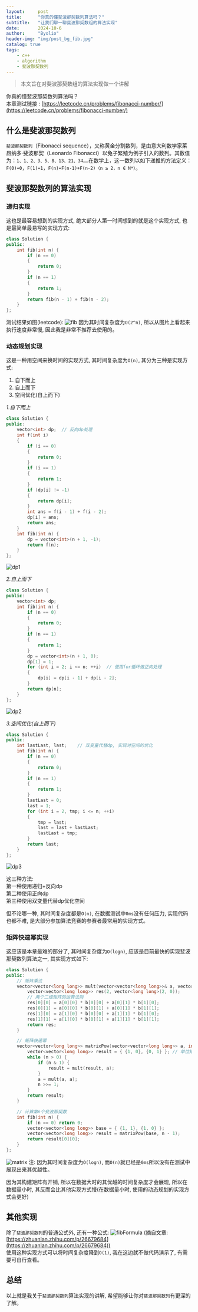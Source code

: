 ```yaml
---
layout:     post
title:      "你真的懂斐波那契数列算法吗？"
subtitle:   "让我们聊一聊斐波那契数组的算法实现"
date:       2024-10-6
author:     "Byolio"
header-img: "img/post_bg_fib.jpg"
catalog: true
tags:
    - c++
    - algorithm
    - 斐波那契数列
---
```

> 本文旨在对斐波那契数组的算法实现做一个讲解

你真的懂斐波那契数列算法吗？ \
本章测试链接 : [https://leetcode.cn/problems/fibonacci-number/](https://leetcode.cn/problems/fibonacci-number/)

## 什么是斐波那契数列
`斐波那契数列`（Fibonacci sequence），又称黄金分割数列，是由意大利数学家‌莱昂纳多·斐波那契（Leonardo Fibonacci）以‌兔子繁殖为例子引入的数列。其数值为：`1、1、2、3、5、8、13、21、34……`在数学上，这一数列以如下递推的方法定义：
`F(0)=0`，`F(1)=1`，`F(n)=F(n-1)+F(n-2)（n ≥ 2，n ∈ N*）`。

## 斐波那契数列的算法实现

### 递归实现
这也是最容易想到的实现方式, 绝大部分人第一时间想到的就是这个实现方式, 也是最简单最易写的实现方式:
```c++
class Solution {
public:
    int fib(int n) {
        if (n == 0)
        {
            return 0;
        }
        if (n == 1)
        {
            return 1;
        }
        return fib(n - 1) + fib(n - 2);
    }
};
```

测试结果如图(leetcode):
![fib](https://cdn.jsdelivr.net/gh/byolio/mytc@main/img/fib.png)
因为其时间复杂度为`O(2^n)`, 所以从图片上看起来执行速度非常慢, 因此我是非常不推荐去使用的。

### 动态规划实现
这是一种用空间来换时间的实现方式, 其时间复杂度为`O(n)`, 其分为三种是实现方式:

1. 自下而上
2. 自上而下
3. 空间优化(自上而下)


*1.自下而上*
```c++
class Solution {
public:
    vector<int> dp;  // 反向dp处理
    int f(int i)
    {
        if (i == 0)
        {
            return 0;
        }
        if (i == 1)
        {
            return 1;
        }
        if (dp[i] != -1)
        {
            return dp[i];
        }
        int ans = f(i - 1) + f(i - 2);
        dp[i] = ans;
        return ans;
    }
    int fib(int n) {
        dp = vector<int>(n + 1, -1);
        return f(n);
    }
};
```

![dp1](https://cdn.jsdelivr.net/gh/byolio/mytc@main/img/dp1.png)


*2.自上而下*
```c++
class Solution {
public:
    vector<int> dp;
    int fib(int n) {
        if (n == 0)
        {
            return 0;
        }
        if (n == 1)
        {
            return 1;
        }
        dp = vector<int>(n + 1, 0);
        dp[1] = 1;
        for (int i = 2; i <= n; ++i)  // 使用for循环做正向处理
        {
            dp[i] = dp[i - 1] + dp[i - 2];
        }
        return dp[n];
    }
};
```

![dp2](https://cdn.jsdelivr.net/gh/byolio/mytc@main/img/dp2.png)


*3.空间优化(自上而下)*
```c++
class Solution {
public:
    int lastLast, last;    // 双变量代替dp, 实现对空间的优化
    int fib(int n) {
        if (n == 0)
        {
            return 0;
        }
        if (n == 1)
        {
            return 1;
        }
        lastLast = 0;
        last = 1;
        for (int i = 2, tmp; i <= n; ++i)
        {
            tmp = last;
            last = last + lastLast;
            lastLast = tmp;
        }
        return last;
    }
};
```

![dp3](https://cdn.jsdelivr.net/gh/byolio/mytc@main/img/dp3.png)

这三种方法: \
第一种使用递归+反向dp \
第二种使用正向dp \
第三种使用双变量代替dp优化空间

但不论哪一种, 其时间复杂度都是`O(n)`, 在数据测试中`0ms`没有任何压力, 实现代码也都不难, 是大部分参加算法竞赛的参赛者最常用的实现方式。

### 矩阵快速幂实现
这应该是本章最难的部分了, 其时间复杂度为`O(logn)`, 应该是目前最快的实现斐波那契数列算法之一, 其实现方式如下:
```c++
class Solution {
public:
    // 矩阵乘法
    vector<vector<long long>> mult(vector<vector<long long>>& a, vector<vector<long long>>& b) {
        vector<vector<long long>> res(2, vector<long long>(2, 0));
        // 两个二维矩阵的运算法则
        res[0][0] = a[0][0] * b[0][0] + a[0][1] * b[1][0];
        res[0][1] = a[0][0] * b[0][1] + a[0][1] * b[1][1];
        res[1][0] = a[1][0] * b[0][0] + a[1][1] * b[1][0];
        res[1][1] = a[1][0] * b[0][1] + a[1][1] * b[1][1];
        return res;
    }

    // 矩阵快速幂
    vector<vector<long long>> matrixPow(vector<vector<long long>> a, int n) {
        vector<vector<long long>> result = { {1, 0}, {0, 1} }; // 单位矩阵
        while (n > 0) {
            if (n & 1) {
                result = mult(result, a);
            }
            a = mult(a, a);
            n >>= 1;
        }
        return result;
    }

    // 计算第n个斐波那契数
    int fib(int n) {
        if (n == 0) return 0;
        vector<vector<long long>> base = { {1, 1}, {1, 0} };
        vector<vector<long long>> result = matrixPow(base, n - 1);
        return result[0][0];
    }
};
```

![matrix](https://cdn.jsdelivr.net/gh/byolio/mytc@main/img/matrix.png)
注: 因为其时间复杂度为`O(logn)`, 而`O(n)`就已经是`0ms`所以没有在测试中展现出来其优越性。

因为其构建矩阵有开销, 所以在数据大时的其优越的时间复杂度才会展现, 所以在数据量小时, 其反而会比其他实现方式慢(在数据量小时, 使用的动态规划的实现方式会更好)

## 其他实现
除了`斐波那契数列`的普通公式外, 还有一种公式:
![fibFormula](https://cdn.jsdelivr.net/gh/byolio/mytc@main/img/fibFormula.png)
(摘自文章: [https://zhuanlan.zhihu.com/p/26679684](https://zhuanlan.zhihu.com/p/26679684)) \
使用这种实现方式可以将时间复杂度降到`O(1)`, 我在这边就不做代码演示了, 有需要可自行查看。


## 总结
以上就是我关于`斐波那契数列`算法实现的讲解, 希望能够让你对`斐波那契数列`有更深的了解。